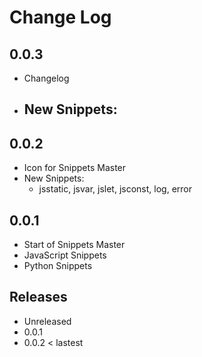# Change Log

## 0.0.3
- Changelog
- New Snippets:
    - 

## 0.0.2
- Icon for Snippets Master
- New Snippets:
    - jsstatic, jsvar, jslet, jsconst, log, error

## 0.0.1
- Start of Snippets Master
- JavaScript Snippets
- Python Snippets

## Releases
- Unreleased
- 0.0.1
- 0.0.2 < lastest